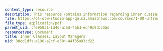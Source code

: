 ```yaml
---
content_type: resource
description: This resource contains information regarding inner classes, layout managers.
file: https://ol-ocw-studio-app-qa.s3.amazonaws.com/courses/1-00-introduction-to-computers-and-engineering-problem-solving-spring-2012/38dd1dfaa198a2cfa30f44f35a83cd22_MIT1_00S12_Lec_19.pdf
file_type: application/pdf
parent_uid: cfe95031-1d4d-a15d-46b1-ed49c9bb355d
resourcetype: Document
title: Inner Classes, Layout Managers
uid: 38dd1dfa-a198-a2cf-a30f-44f35a83cd22
---
```

